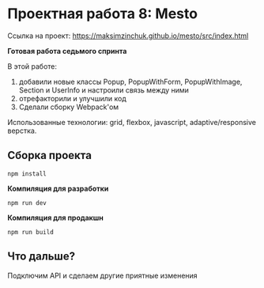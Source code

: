 # Проектная работа 8: Mesto

Ссылка на проект: https://maksimzinchuk.github.io/mesto/src/index.html

**Готовая работа седьмого спринта**

В этой работе:
1) добавили новые классы Popup, PopupWithForm, PopupWithImage, Section и UserInfo и настроили связь между ними
2) отрефакторили и улучшили код
3) Сделали сборку Webpack'ом

Использованные технологии: grid, flexbox, javascript, adaptive/responsive верстка.

## **Сборка проекта**
```
npm install
```

**Компиляция для разработки**
```
npm run dev
```

**Компиляция для продакшн**
```
npm run build
```

## **Что дальше?**

Подключим API и сделаем другие приятные изменения

